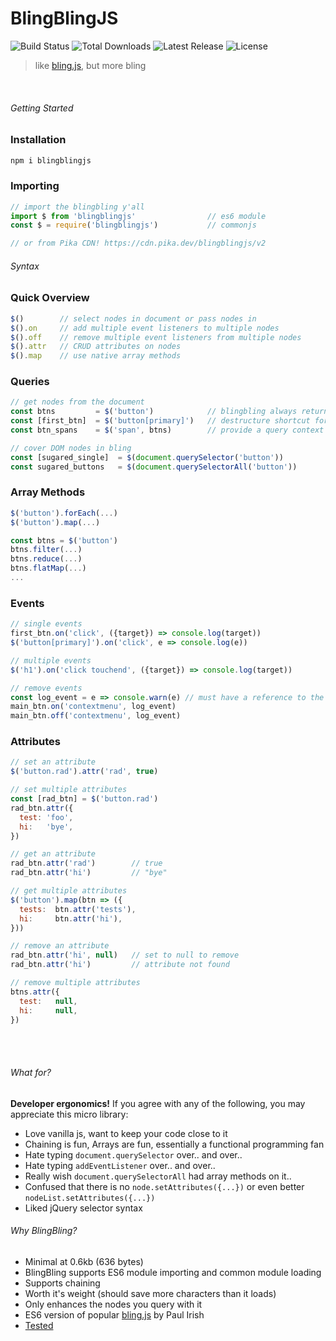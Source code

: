 # BlingBlingJS
<p style="text-align='center'">
  <img src="https://img.shields.io/travis/argyleink/blingblingjs/master.svg" alt="Build Status">
  <img src="https://img.shields.io/npm/dt/blingblingjs.svg" alt="Total Downloads">
  <img src="https://img.shields.io/npm/v/blingblingjs.svg" alt="Latest Release">
  <img src="https://img.shields.io/npm/l/blingblingjs.svg" alt="License">
</p>

> like [bling.js](https://gist.github.com/paulirish/12fb951a8b893a454b32), but more bling

<br>

###### Getting Started
### Installation
```bash
npm i blingblingjs
```

### Importing
```js
// import the blingbling y'all
import $ from 'blingblingjs'                // es6 module
const $ = require('blingblingjs')           // commonjs

// or from Pika CDN! https://cdn.pika.dev/blingblingjs/v2
```

###### Syntax

### Quick Overview
```js
$()        // select nodes in document or pass nodes in
$().on     // add multiple event listeners to multiple nodes
$().off    // remove multiple event listeners from multiple nodes
$().attr   // CRUD attributes on nodes
$().map    // use native array methods
```

### Queries
```js
// get nodes from the document
const btns         = $('button')            // blingbling always returns an array
const [first_btn]  = $('button[primary]')   // destructure shortcut for 1st/only match
const btn_spans    = $('span', btns)        // provide a query context by passing a 2nd param of node/nodes

// cover DOM nodes in bling
const [sugared_single]  = $(document.querySelector('button'))
const sugared_buttons   = $(document.querySelectorAll('button'))
```

### Array Methods
```js
$('button').forEach(...)
$('button').map(...)

const btns = $('button')
btns.filter(...)
btns.reduce(...)
btns.flatMap(...)
...
```

### Events
```js
// single events
first_btn.on('click', ({target}) => console.log(target))
$('button[primary]').on('click', e => console.log(e))

// multiple events
$('h1').on('click touchend', ({target}) => console.log(target))

// remove events
const log_event = e => console.warn(e) // must have a reference to the original function
main_btn.on('contextmenu', log_event)
main_btn.off('contextmenu', log_event)
```

### Attributes
```js
// set an attribute
$('button.rad').attr('rad', true)

// set multiple attributes
const [rad_btn] = $('button.rad')
rad_btn.attr({
  test: 'foo',
  hi:   'bye',
})

// get an attribute
rad_btn.attr('rad')        // true
rad_btn.attr('hi')         // "bye"

// get multiple attributes
$('button').map(btn => ({
  tests:  btn.attr('tests'),
  hi:     btn.attr('hi'),
}))

// remove an attribute
rad_btn.attr('hi', null)   // set to null to remove
rad_btn.attr('hi')         // attribute not found

// remove multiple attributes
btns.attr({
  test:   null,
  hi:     null,
})
```

<br>
<br>

###### What for?
**Developer ergonomics!** 
If you agree with any of the following, you may appreciate this micro library:
* Love vanilla js, want to keep your code close to it
* Chaining is fun, Arrays are fun, essentially a functional programming fan
* Hate typing `document.querySelector` over.. and over.. 
* Hate typing `addEventListener` over.. and over..
* Really wish `document.querySelectorAll` had array methods on it..
* Confused that there is no `node.setAttributes({...})` or even better `nodeList.setAttributes({...})`
* Liked jQuery selector syntax

###### Why BlingBling?
- Minimal at 0.6kb (636 bytes)
- BlingBling supports ES6 module importing and common module loading
- Supports chaining
- Worth it's weight (should save more characters than it loads)
- Only enhances the nodes you query with it
- ES6 version of popular [bling.js](https://gist.github.com/paulirish/12fb951a8b893a454b32) by Paul Irish
- [Tested](https://github.com/argyleink/blingblingjs/blob/master/src/index.test.js)
